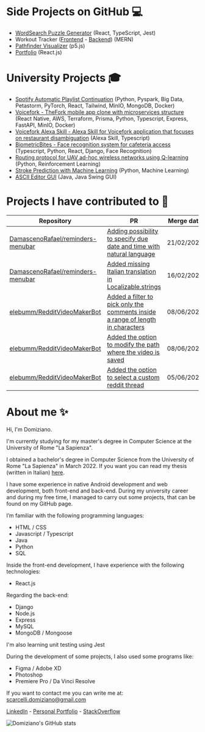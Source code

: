 
# Side Projects on GitHub 💻

- [WordSearch Puzzle Generator](https://github.com/DomizianoScarcelli/word-find-puzzle) (React, TypeScript, Jest)
- Workout Tracker ([Frontend](https://github.com/DomizianoScarcelli/workout-tracker) - [Backend](https://github.com/DomizianoScarcelli/workout-tracker-backend)) (MERN)
- [Pathfinder Visualizer](https://github.com/DomizianoScarcelli/pathfinder-visualizer) (p5.js)
- [Portfolio](https://github.com/DomizianoScarcelli/portfolio) (React.js)

# University Projects 🎓
- [Spotify Automatic Playlist Continuation](https://github.com/DomizianoScarcelli/spotify-recommender) (Python, Pyspark, Big Data, Petastorm, PyTorch, React, Tailwind, MinIO, MongoDB, Docker)
- [Voicefork - TheFork mobile app clone with microservices structure](https://github.com/DomizianoScarcelli/voicefork) (React Native, AWS, Terraform, Prisma, Python, Typescript, Express, FastAPI, MinIO, Docker)
- [Voicefork Alexa Skill - Alexa Skill for Voicefork application that focuses on restaurant disambiguation](https://github.com/DomizianoScarcelli/voicefork-alexa-skill) (Alexa Skill, Typescript)
- [BiometricBites - Face recognition system for cafeteria access](https://github.com/DomizianoScarcelli/BiometricBites) (Typescript, Python, React, Django, Face Recognition)
- [Routing protocol for UAV ad-hoc wireless networks using Q-learning](https://github.com/DomizianoScarcelli/autonomous-networking) (Python, Reinforcement Learning)
- [Stroke Prediction with Machine Learning](https://github.com/DomizianoScarcelli/fundamentals-of-data-science) (Python, Machine Learning)
- [ASCII Editor GUI](https://github.com/DomizianoScarcelli/ascii-editor-refactor) (Java, Java Swing GUI)

# Projects I have contributed to 🙏

| Repository                                                                                | PR                                                                                                                                         | Merge date |
|-------------------------------------------------------------------------------------------|--------------------------------------------------------------------------------------------------------------------------------------------|------------|
| [DamascenoRafael/reminders-menubar](https://github.com/DamascenoRafael/reminders-menubar) | [Adding possibility to specify due date and time with natural language](https://github.com/DamascenoRafael/reminders-menubar/pull/105)     | 21/02/2023 |
| [DamascenoRafael/reminders-menubar](https://github.com/DamascenoRafael/reminders-menubar) | [Added missing Italian translation in Localizable.strings](https://github.com/DamascenoRafael/reminders-menubar/pull/106)                  | 16/02/2023 |
| [elebumm/RedditVideoMakerBot](https://github.com/elebumm/RedditVideoMakerBot)             | [Added a filter to pick only the comments inside a range of length in characters](https://github.com/elebumm/RedditVideoMakerBot/pull/261) | 08/06/2022 |
| [elebumm/RedditVideoMakerBot](https://github.com/elebumm/RedditVideoMakerBot)             | [Added the option to modify the path where the video is saved](https://github.com/elebumm/RedditVideoMakerBot/pull/333/)                   | 08/06/2022 |
| [elebumm/RedditVideoMakerBot](https://github.com/elebumm/RedditVideoMakerBot)             | [Added the option to select a custom reddit thread](https://github.com/elebumm/RedditVideoMakerBot/pull/238)                               | 05/06/2022 |


<!-- - [Reminders Menu Bar](https://github.com/DamascenoRafael/reminders-menubar):
  - Adding possibility to specify due date and time with natural language [(Pull Request)](https://github.com/DamascenoRafael/reminders-menubar/pull/105)
  - Added missing Italian translation in Localizable.strings [(Pull Request)](https://github.com/DamascenoRafael/reminders-menubar/pull/106)


- [RedditVideoMakerBot](https://github.com/elebumm/RedditVideoMakerBot): 
  - Added the option to select a custom reddit thread [(Pull Request)](https://github.com/elebumm/RedditVideoMakerBot/pull/238)
  - Added a filter to pick only the comments inside a range of length in characters [(Pull Request)](https://github.com/elebumm/RedditVideoMakerBot/pull/261)
  - Added the option to modify the path where the video is saved [(Pull Request)](https://github.com/elebumm/RedditVideoMakerBot/pull/333/)
 -->
# About me ✨
Hi, I'm Domiziano.

I'm currently studying for my master's degree in Computer Science at the University of Rome "La Sapienza". 

I obtained a bachelor's degree in Computer Science from the University of Rome "La Sapienza" in March 2022. If you want you can read my thesis (written in Italian) [here](https://github.com/DomizianoScarcelli/bachelor-thesis).

I have some experience in native Android development and web development, both front-end and back-end. 
During my university career and during my free time, I managed to carry out some projects, that can be found on my GitHub page. 

I’m familiar with the following programming languages:
- HTML / CSS
- Javascript / Typescript
- Java
- Python
- SQL 

Inside the front-end development, I have experience with the following technologies:
- React.js

Regarding the back-end:
- Django
- Node.js
- Express
- MySQL
- MongoDB / Mongoose

I'm also learning unit testing using Jest

During the development of some projects, I also used some programs like:
- Figma / Adobe XD
- Photoshop
- Premiere Pro / Da Vinci Resolve

If you want to contact me you can write me at: [scarcelli.domiziano@gmail.com](mailto:scarcelli.domiziano@gmail.com)

[LinkedIn](https://www.linkedin.com/in/domiziano-scarcelli/) - [Personal Portfolio](https://domiziano.netlify.com) - [StackOverflow](https://stackoverflow.com/users/10421242/domiziano-scarcelli)

![Domiziano's GitHub stats](https://github-readme-stats.vercel.app/api?username=DomizianoScarcelli&show_icons=true&theme=radical)
